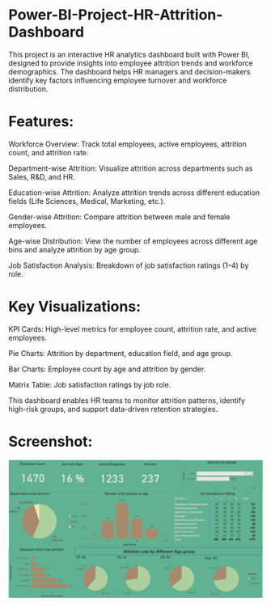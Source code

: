 # Power-BI-Project-HR-Attrition-Dashboard



This project is an interactive HR analytics dashboard built with Power BI, designed to provide insights into employee attrition trends and workforce demographics. The dashboard helps HR managers and decision-makers identify key factors influencing employee turnover and workforce distribution.

# Features:

Workforce Overview: Track total employees, active employees, attrition count, and attrition rate.

Department-wise Attrition: Visualize attrition across departments such as Sales, R&D, and HR.

Education-wise Attrition: Analyze attrition trends across different education fields (Life Sciences, Medical, Marketing, etc.).

Gender-wise Attrition: Compare attrition between male and female employees.

Age-wise Distribution: View the number of employees across different age bins and analyze attrition by age group.

Job Satisfaction Analysis: Breakdown of job satisfaction ratings (1–4) by role.

# Key Visualizations:

KPI Cards: High-level metrics for employee count, attrition rate, and active employees.

Pie Charts: Attrition by department, education field, and age group.

Bar Charts: Employee count by age and attrition by gender.

Matrix Table: Job satisfaction ratings by job role.

This dashboard enables HR teams to monitor attrition patterns, identify high-risk groups, and support data-driven retention strategies.

# Screenshot:
![Dashboard Screenshot](Screenshot3.png)
